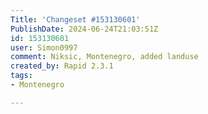 ```yaml
---
Title: 'Changeset #153130601'
PublishDate: 2024-06-24T21:03:51Z
id: 153130601
user: Simon0997
comment: Niksic, Montenegro, added landuse
created_by: Rapid 2.3.1
tags:
- Montenegro

---
```

